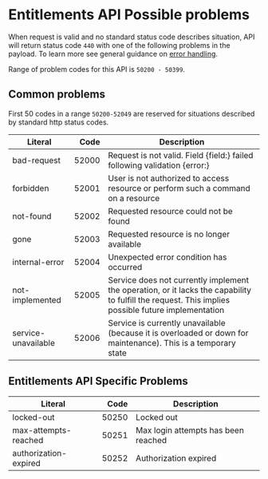 Entitlements API Possible problems
=================

When request is valid and no standard status code describes situation, API will return status code `440` with one of the following problems in the payload. To learn more see general guidance on [error handling](common-getstarted.html#error-handling).

Range of problem codes for this API is `50200 - 50399`.

Common problems
---------------

First 50 codes in a range `50200-52049` are reserved for situations described by standard http status codes.

Literal |  Code | Description                                          
------------------------------------ | -----:| ---------------------------------------------------  
bad-request                      | 52000 | Request is not valid. Field {field:} failed following validation {error:}
forbidden                        | 52001 | User is not authorized to access resource or perform such a command on a resource
not-found                        | 52002 | Requested resource could not be found
gone                             | 52003 | Requested resource is no longer available
internal-error                   | 52004 | Unexpected error condition has occurred
not-implemented                  | 52005 | Service does not currently implement the operation, or it lacks the capability to fulfill the request. This implies possible future implementation
service-unavailable              | 52006 | Service is currently unavailable (because it is overloaded or down for maintenance). This is a temporary state

Entitlements API Specific Problems
------------

Literal               |  Code | Description                        
--------------------- | -----:| -----------------------------------
locked-out            | 50250 | Locked out                         
max-attempts-reached  | 50251 | Max login attempts has been reached
authorization-expired | 50252 | Authorization expired   
